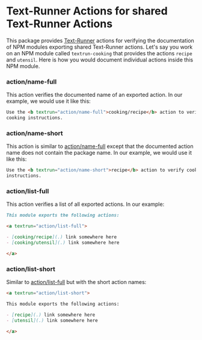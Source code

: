 # Text-Runner Actions for shared Text-Runner Actions

<a textrun="test-setup">

This package provides [Text-Runner](https://github.com/kevgo/text-runner)
actions for verifying the documentation of NPM modules exporting shared
Text-Runner actions. Let's say you work on an NPM module called
`textrun-cooking` that provides the actions `recipe` and `utensil`. Here is how
you would document individual actions inside this NPM module.

</a>

### action/name-full

This action verifies the documented name of an exported action. In our example,
we would use it like this:

<a textrun="run-in-textrunner">

```html
Use the <b textrun="action/name-full">cooking/recipe</b> action to verify
cooking instructions.
```

</a>

### action/name-short

This action is similar to [action/name-full](#action-name-full) except that the
documented action name does not contain the package name. In our example, we
would use it like this:

<a textrun="run-in-textrunner">

```html
Use the <b textrun="action/name-short">recipe</b> action to verify cooking
instructions.
```

</a>

### action/list-full

This action verifies a list of all exported actions. In our example:

<a textrun="run-in-textrunner">

```md
This module exports the following actions:

<a textrun="action/list-full">

- [cooking/recipe](.) link somewhere here
- [cooking/utensil](.) link somewhere here

</a>
```

</a>

### action/list-short

Similar to [action/list-full](#action-list-full) but with the short action
names:

<a textrun="run-in-textrunner">

```md
<a textrun="action/list-short">

This module exports the following actions:

- [recipe](.) link somewhere here
- [utensil](.) link somewhere here

</a>
```

</a>
